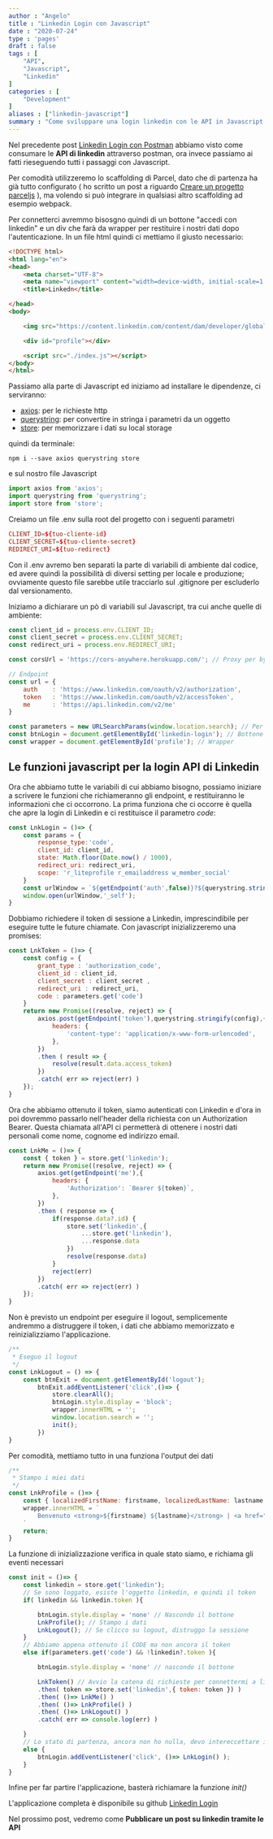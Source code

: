 ```yaml
---
author : "Angelo"
title : "Linkedin Login con Javascript"
date : "2020-07-24"
type : 'pages'
draft : false
tags : [
    "API",
    "Javascript",
    "Linkedin"
]
categories : [
    "Development"
]
aliases : ["linkedin-javascript"]
summary : "Come sviluppare una login linkedin con le API in Javascript ES6: attraverso l'utilizzo delle Promise andiamo a fare l'autenticazione e prendere i dati del profilo."
---
```


Nel precedente post [Linkedin Login con Postman](/post/linkedin-api-postman) abbiamo visto come consumare le **API di linkedin** attraverso postman, ora invece passiamo ai fatti rieseguendo tutti i passaggi con Javascript.

Per comodità utilizzeremo lo scaffolding di Parcel, dato che di partenza ha già tutto configurato ( ho scritto un post a riguardo [Creare un progetto parceljs](/post/creare-progetto-parceljs/) ), ma volendo si può integrare in qualsiasi altro scaffolding ad esempio webpack.

Per connetterci avremmo bisosgno quindi di un bottone "accedi con linkedin" e un div che farà da wrapper per restituire i nostri dati dopo l'autenticazione. In un file html quindi ci mettiamo il giusto necessario:
```html
<!DOCTYPE html>
<html lang="en">
<head>
    <meta charset="UTF-8">
    <meta name="viewport" content="width=device-width, initial-scale=1.0">
    <title>Linkedn</title>

</head>
<body>

    <img src="https://content.linkedin.com/content/dam/developer/global/en_US/site/img/signin-button.png" alt="linkedin" id="linkedin-login">

    <div id="profile"></div>

    <script src="./index.js"></script>
</body>
</html>
```

Passiamo alla parte di Javascript ed iniziamo ad installare le dipendenze, ci serviranno:
- [axios](https://www.npmjs.com/package/axios): per le richieste http
- [querystring](https://www.npmjs.com/package/qs): per convertire in stringa i parametri da un oggetto
- [store](https://www.npmjs.com/package/store): per memorizzare i dati su local storage

quindi da terminale:
```shell
npm i --save axios querystring store
```

e sul nostro file Javascript
```javascript
import axios from 'axios';
import querystring from 'querystring';
import store from 'store';
```

Creiamo un file .env sulla root del progetto con i seguenti parametri
```toml
CLIENT_ID=${tuo-cliente-id}
CLIENT_SECRET=${tuo-cliente-secret}
REDIRECT_URI=${tuo-redirect}
```
Con il .env avremo ben separati la parte di variabili di ambiente dal codice, ed avere quindi la possibilità di diversi setting per locale e produzione; ovviamente questo file sarebbe utile tracciarlo sul .gitignore per escluderlo dal versionamento.

Iniziamo a dichiarare un pò di variabili sul Javascript, tra cui anche quelle di ambiente:

```js
const client_id = process.env.CLIENT_ID;
const client_secret = process.env.CLIENT_SECRET;
const redirect_uri = process.env.REDIRECT_URI;

const corsUrl = 'https://cors-anywhere.herokuapp.com/'; // Proxy per bypassare CORS

// Endpoint
const url = {
    auth    : 'https://www.linkedin.com/oauth/v2/authorization',
    token   : 'https://www.linkedin.com/oauth/v2/accessToken',
    me      : 'https://api.linkedin.com/v2/me'
}

const parameters = new URLSearchParams(window.location.search); // Per ottenere i parametri GET
const btnLogin = document.getElementById('linkedin-login'); // Bottone
const wrapper = document.getElementById('profile'); // Wrapper
```

## Le funzioni javascript per la login API di Linkedin

Ora che abbiamo tutte le variabili di cui abbiamo bisogno, possiamo iniziare a scrivere le funzioni che richiameranno gli endpoint, e restituiranno le informazioni che ci occorrono.
La prima funziona che ci occorre è quella che apre la login di Linkedin e ci restituisce il parametro *code*:
```javascript
const LnkLogin = ()=> {
    const params = {
        response_type:'code',
        client_id: client_id,
        state: Math.floor(Date.now() / 1000),
        redirect_uri: redirect_uri,
        scope: 'r_liteprofile r_emailaddress w_member_social'
    }
    const urlWindow = `${getEndpoint('auth',false)}?${querystring.stringify(params)}`;
    window.open(urlWindow,'_self');
}
```

Dobbiamo richiedere il token di sessione a Linkedin, imprescindibile per eseguire tutte le future chiamate. 
Con javascript inizializzeremo una promises: 
```javascript
const LnkToken = ()=> {
    const config = {
        grant_type : 'authorization_code',
        client_id : client_id,
        client_secret : client_secret ,
        redirect_uri : redirect_uri,
        code : parameters.get('code')
    }
    return new Promise((resolve, reject) => {
        axios.post(getEndpoint('token'),querystring.stringify(config),{
            headers: { 
                'content-type': 'application/x-www-form-urlencoded',
            },
        })
        .then ( result => {
            resolve(result.data.access_token) 
        })
        .catch( err => reject(err) )
    });
}
```

Ora che abbiamo ottenuto il token, siamo autenticati con Linkedin e d'ora in poi dovremmo passarlo nell'header della richiesta con un Authorization Bearer.
Questa chiamata all'API ci permetterà di ottenere i nostri dati personali come nome, cognome ed indirizzo email.
```javascript
const LnkMe = ()=> {
    const { token } = store.get('linkedin');
    return new Promise((resolve, reject) => {
        axios.get(getEndpoint('me'),{
            headers: { 
                'Authorization': `Bearer ${token}`,
            },
        })
        .then ( response => {
            if(response.data?.id) {
                store.set('linkedin',{
                    ...store.get('linkedin'),
                    ...response.data
                })
                resolve(response.data)
            }
            reject(err)
        })
        .catch( err => reject(err) )
    });
}
```

Non è previsto un endpoint per eseguire il logout, semplicemente andremmo a distruggere il token, i dati che abbiamo memorizzato e reinizializziamo l'applicazione.

```js
/**
 * Eseguo il logout
 */
const LnkLogout = () => {
    const btnExit = document.getElementById('logout');
        btnExit.addEventListener('click',()=> { 
            store.clearAll();
            btnLogin.style.display = 'block';
            wrapper.innerHTML = '';
            window.location.search = '';
            init();
        })
}
```

Per comodità, mettiamo tutto in una funziona l'output dei dati
```js
/**
 * Stampo i miei dati
 */
const LnkProfile = ()=> {
    const { localizedFirstName: firstname, localizedLastName: lastname  } = store.get('linkedin');
    wrapper.innerHTML = `
        Benvenuto <strong>${firstname} ${lastname}</strong> | <a href="javascript:void(0)" id="logout">Logout</a>
    `
    return;
}
```

La funzione di inizializzazione verifica in quale stato siamo, e richiama gli eventi necessari
```js
const init = ()=> {
    const linkedin = store.get('linkedin');
    // Se sono loggato, esiste l'oggetto linkedin, e quindi il token
    if( linkedin && linkedin.token ){

        btnLogin.style.display = 'none' // Nascondo il bottone
        LnkProfile(); // Stampo i dati
        LnkLogout(); // Se clicco su logout, distruggo la sessione
    } 
    // Abbiamo appena ottenuto il CODE ma non ancora il token
    else if(parameters.get('code') && !linkedin?.token ){

        btnLogin.style.display = 'none' // nascondo il bottone

        LnkToken() // Avvio la catena di richieste per connettermi a linkedin
        .then( token => store.set('linkedin',{ token: token }) )
        .then( ()=> LnkMe() )
        .then( ()=> LnkProfile() )
        .then( ()=> LnkLogout() )
        .catch( err => console.log(err) )

    } 
    // Lo stato di partenza, ancora non ho nulla, devo intereccettare il click del bottone
    else {
        btnLogin.addEventListener('click', ()=> LnkLogin() );
    }
}
```

Infine per far partire l'applicazione, basterà richiamare la funzione *init()*

L'applicazione completa è disponibile su github [Linkedin Login](https://github.com/angepili/linkedin-login)

Nel prossimo post, vedremo come **Pubblicare un post su linkedin tramite le API**